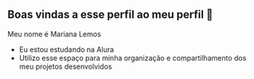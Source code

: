 ## Boas vindas a esse perfil ao meu perfil 💙

Meu nome é Mariana Lemos

- Eu estou estudando na Alura
- Utilizo esse espaço para minha organização e compartilhamento dos meu projetos desenvolvidos
